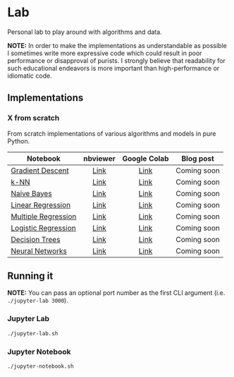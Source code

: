 # Lab

Personal lab to play around with algorithms and data.

**NOTE:** In order to make the implementations as understandable as possible I sometimes write more expressive code which could result in poor performance or disapproval of purists. I strongly believe that readability for such educational endeavors is more important than high-performance or idiomatic code.

## Implementations

### X from scratch

From scratch implementations of various algorithms and models in pure Python.

| Notebook                                      |               nbviewer               |           Google Colab            |  Blog post  |
| --------------------------------------------- | :----------------------------------: | :-------------------------------: | :---------: |
| [Gradient Descent][gradient-descent-nb]       |  [Link][gradient-descent-nbviewer]   |  [Link][gradient-descent-colab]   | Coming soon |
| [k-NN][k-nn-nb]                               |        [Link][k-nn-nbviewer]         |        [Link][k-nn-colab]         | Coming soon |
| [Naive Bayes][naive-bayes-nb]                 |     [Link][naive-bayes-nbviewer]     |     [Link][naive-bayes-colab]     | Coming soon |
| [Linear Regression][linear-regression-nb]     |  [Link][linear-regression-nbviewer]  |  [Link][linear-regression-colab]  | Coming soon |
| [Multiple Regression][multiple-regression-nb] | [Link][multiple-regression-nbviewer] | [Link][multiple-regression-colab] | Coming soon |
| [Logistic Regression][logistic-regression-nb] | [Link][logistic-regression-nbviewer] | [Link][logistic-regression-colab] | Coming soon |
| [Decision Trees][decision-trees-nb]           |   [Link][decision-trees-nbviewer]    |   [Link][decision-trees-colab]    | Coming soon |
| [Neural Networks][neural-networks-nb]         |   [Link][neural-networks-nbviewer]   |   [Link][neural-networks-colab]   | Coming soon |

[gradient-descent-nb]: ./x-from-scratch/gradient-descent-from-scratch.ipynb
[gradient-descent-nbviewer]: https://nbviewer.jupyter.org/github/pmuens/lab/blob/master/x-from-scratch/gradient-descent-from-scratch.ipynb
[gradient-descent-colab]: https://colab.research.google.com/github/pmuens/lab/blob/master/x-from-scratch/gradient-descent-from-scratch.ipynb
[k-nn-nb]: ./x-from-scratch/k-nn-from-scratch.ipynb
[k-nn-nbviewer]: https://nbviewer.jupyter.org/github/pmuens/lab/blob/master/x-from-scratch/k-nn-from-scratch.ipynb
[k-nn-colab]: https://colab.research.google.com/github/pmuens/lab/blob/master/x-from-scratch/k-nn-from-scratch.ipynb
[naive-bayes-nb]: ./x-from-scratch/naive-bayes-from-scratch.ipynb
[naive-bayes-nbviewer]: https://nbviewer.jupyter.org/github/pmuens/lab/blob/master/x-from-scratch/naive-bayes-from-scratch.ipynb
[naive-bayes-colab]: https://colab.research.google.com/github/pmuens/lab/blob/master/x-from-scratch/naive-bayes-from-scratch.ipynb
[linear-regression-nb]: ./x-from-scratch/linear-regression-from-scratch.ipynb
[linear-regression-nbviewer]: https://nbviewer.jupyter.org/github/pmuens/lab/blob/master/x-from-scratch/linear-regression-from-scratch.ipynb
[linear-regression-colab]: https://colab.research.google.com/github/pmuens/lab/blob/master/x-from-scratch/linear-regression-from-scratch.ipynb
[multiple-regression-nb]: ./x-from-scratch/multiple-regression-from-scratch.ipynb
[multiple-regression-nbviewer]: https://nbviewer.jupyter.org/github/pmuens/lab/blob/master/x-from-scratch/multiple-regression-from-scratch.ipynb
[multiple-regression-colab]: https://colab.research.google.com/github/pmuens/lab/blob/master/x-from-scratch/multiple-regression-from-scratch.ipynb
[logistic-regression-nb]: ./x-from-scratch/logistic-regression-from-scratch.ipynb
[logistic-regression-nbviewer]: https://nbviewer.jupyter.org/github/pmuens/lab/blob/master/x-from-scratch/logistic-regression-from-scratch.ipynb
[logistic-regression-colab]: https://colab.research.google.com/github/pmuens/lab/blob/master/x-from-scratch/logistic-regression-from-scratch.ipynb
[decision-trees-nb]: ./x-from-scratch/decision-trees-from-scratch.ipynb
[decision-trees-nbviewer]: https://nbviewer.jupyter.org/github/pmuens/lab/blob/master/x-from-scratch/decision-trees-from-scratch.ipynb
[decision-trees-colab]: https://colab.research.google.com/github/pmuens/lab/blob/master/x-from-scratch/decision-trees-from-scratch.ipynb
[neural-networks-nb]: ./x-from-scratch/neural-networks-from-scratch.ipynb
[neural-networks-nbviewer]: https://nbviewer.jupyter.org/github/pmuens/lab/blob/master/x-from-scratch/neural-networks-from-scratch.ipynb
[neural-networks-colab]: https://colab.research.google.com/github/pmuens/lab/blob/master/x-from-scratch/neural-networks-from-scratch.ipynb

## Running it

**NOTE:** You can pass an optional port number as the first CLI argument (i.e. `./jupyter-lab 3000`).

### Jupyter Lab

```sh
./jupyter-lab.sh
```

### Jupyter Notebook

```sh
./jupyter-notebook.sh
```
